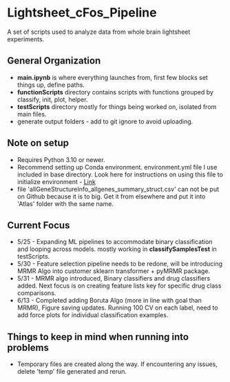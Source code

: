 # Lightsheet_cFos_Pipeline
A set of scripts used to analyze data from whole brain lightsheet experiments.

## General Organization
- **main.ipynb** is where everything launches from, first few blocks set things up, define paths.
- **functionScripts** directory contains scripts with functions grouped by classify, init, plot, helper.
- **testScripts** directory mostly for things being worked on, isolated from main files.
- generate output folders - add to git ignore to avoid uploading.

## Note on setup
- Requires Python 3.10 or newer.
- Recommend setting up Conda environment. environment.yml file I use included in base directory. Look here for instructions on using this file to initialize environment - [Link](https://conda.io/projects/conda/en/latest/user-guide/tasks/manage-environments.html#creating-an-environment-from-an-environment-yml-file)
- file 'allGeneStructureInfo_allgenes_summary_struct.csv' can not be put on Github because it is to big. Get it from elsewhere and put it into 'Atlas' folder with the same name.

## Current Focus
- 5/25 - Expanding ML pipelines to accommodate binary classification and looping across models. mostly working in **classifySamplesTest** in testScripts.
- 5/30 - Feature selection pipeline needs to be redone, will be introducing MRMR Algo into customer sklearn transformer + pyMRMR package.
- 5/31 - MRMR algo introduced, Binary classifiers and drug classifiers added. Next focus is on creating feature lists key for specific drug class comparisons.
- 6/13 - Completed adding Boruta Algo (more in line with goal than MRMR), Figure saving updates. Running 100 CV on each label, need to add force plots for individual classification examples.

## Things to keep in mind when running into problems
- Temporary files are created along the way. If encountering any issues, delete 'temp' file generated and rerun.
